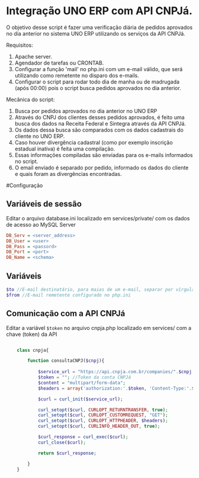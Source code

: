 # Integração UNO ERP com API CNPJá.

O objetivo desse script é fazer uma verificação diária de pedidos aprovados no dia anterior no sistema UNO ERP utilizando os serviços da API CNPJá.

Requisitos:
1. Apache server.
2. Agendador de tarefas ou CRONTAB.
3. Configurar a função 'mail' no php.ini com um e-mail válido, que será utilizando como remetente no disparo dos e-mails.
4. Configurar o script para rodar todo dia de manha ou de madrugada (após 00:00) pois o script busca pedidos aprovados no dia anterior.

Mecânica do script:

1. Busca por pedidos aprovados no dia anterior no UNO ERP
2. Através do CNPJ dos clientes desses pedidos aprovados, é feito uma busca dos dados na Receita Federal e Sintegra através da API CNPJá.
3. Os dados dessa busca são comparados com os dados cadastrais do cliente no UNO ERP.
4. Caso houver divergência cadastral (como por exemplo inscrição estadual inativa) é feita uma compilação.
5. Essas informações compiladas são enviadas para os e-mails informados no script.
6. O email enviado é separado por pedido, informado os dados do cliente e quais foram as divergências encontradas.


#Configuração

## Variáveis de sessão

Editar o arquivo database.ini localizado em services/private/ com os dados de acesso ao MySQL Server

```ini
DB_Serv = <server_address>
DB_User = <user>
DB_Pass = <passord>
DB_Port = <port>
DB_Name = <schema>
```

## Variáveis

```php
$to //E-mail destinatário, para maias de um e-mail, separar por vírgula
$from //E-mail remetente configurado no php.ini
```

## Comunicação com a API CNPJá

Editar a variável ``` $token ``` no arquivo cnpja.php localizado em services/ com a chave (token) da API

```php

    class cnpja{

        function consultaCNPJ($cnpj){
            
            $service_url = "https://api.cnpja.com.br/companies/".$cnpj."?sintegra_max_age=1&simples_max_age=1";
            $token = ""; //Token da conta CNPJá
            $content = "multipart/form-data";
            $headers = array('authorization:'.$token, 'Content-Type:'.$content);

            $curl = curl_init($service_url);

            curl_setopt($curl, CURLOPT_RETURNTRANSFER, true);
            curl_setopt($curl, CURLOPT_CUSTOMREQUEST, "GET");
            curl_setopt($curl, CURLOPT_HTTPHEADER, $headers);
            curl_setopt($curl, CURLINFO_HEADER_OUT, true);

            $curl_response = curl_exec($curl);
            curl_close($curl);

            return $curl_response;

        }
    }

```




